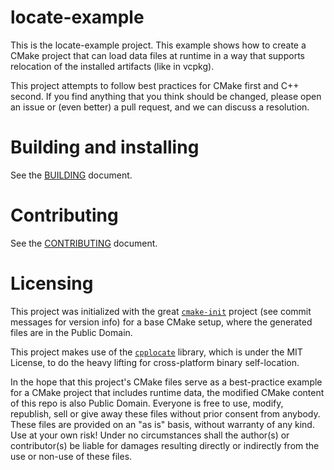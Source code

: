 # locate-example

This is the locate-example project. This example shows how to create a CMake project that can load data files at runtime in a way that supports relocation of the installed artifacts (like in vcpkg).

This project attempts to follow best practices for CMake first and C++ second. If you find anything that you think should be changed, please open an issue or (even better) a pull request, and we can discuss a resolution.

# Building and installing

See the [BUILDING](BUILDING.md) document.

# Contributing

See the [CONTRIBUTING](CONTRIBUTING.md) document.

# Licensing

This project was initialized with the great [`cmake-init`](https://github.com/friendlyanon/cmake-init) project (see commit messages for version info) for a base CMake setup, where the generated files are in the Public Domain.

This project makes use of the [`cpplocate`](https://github.com/cginternals/cpplocate) library, which is under the MIT License, to do the heavy lifting for cross-platform binary self-location.

In the hope that this project's CMake files serve as a best-practice example for a CMake project that includes runtime data, the modified CMake content of this repo is also Public Domain. Everyone is free to use, modify, republish, sell or give away these files without prior consent from anybody. These files are provided on an "as is" basis, without warranty of any kind. Use at your own risk! Under no circumstances shall the author(s) or contributor(s) be liable for damages resulting directly or indirectly from the use or non-use of these files. 
